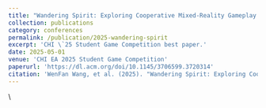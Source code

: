 ```yaml
---
title: "Wandering Spirit: Exploring Cooperative Mixed-Reality Gameplay with Shared Physical Props"
collection: publications
category: conferences
permalink: /publication/2025-wandering-spirit
excerpt: 'CHI \`25 Student Game Competition best paper.'
date: 2025-05-01
venue: 'CHI EA 2025 Student Game Competition'
paperurl: 'https://dl.acm.org/doi/10.1145/3706599.3720314'
citation: 'WenFan Wang, et al. (2025). "Wandering Spirit: Exploring Cooperative Mixed-Reality Gameplay with Shared Physical Props." <i>CHI EA 2025 Student Game Competition</i>.'
---
```


\
